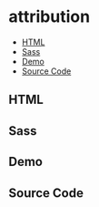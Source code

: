# attribution

- [HTML](#html)
- [Sass](#sass)
- [Demo](#demo)
- [Source Code](#source-code)

## HTML



## Sass



## Demo



## Source Code
